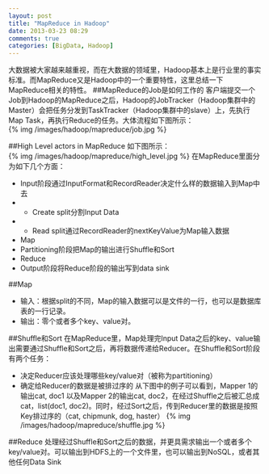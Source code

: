 ```yaml
---
layout: post
title: "MapReduce in Hadoop"
date: 2013-03-23 08:29
comments: true
categories: [BigData, Hadoop]
---
```

大数据被大家越来越重视，而在大数据的领域里，Hadoop基本上是行业里的事实标准。而MapReduce又是Hadoop中的一个重要特性，这里总结一下MapReduce相关的特性。
##MapReduce的Job是如何工作的
客户端提交一个Job到Hadoop的MapReduce之后，Hadoop的JobTracker（Hadoop集群中的Master）会把任务分发到TaskTracker（Hadoop集群中的slave）上，先执行Map Task，再执行Reduce的任务。大体流程如下图所示：  
{% img /images/hadoop/mapreduce/job.jpg  %} 
 <!--more-->
 
##High Level actors in MapReduce
如下图所示：  
{% img /images/hadoop/mapreduce/high_level.jpg  %} 
在MapReduce里面分为如下几个方面：  

* Input阶段通过InputFormat和RecordReader决定什么样的数据输入到Map中去
* * Create split分割Input Data
* * Read split通过RecordReader的nextKeyValue为Map输入数据
* Map
* Partitioning阶段把Map的输出进行Shuffle和Sort
* Reduce
* Output阶段将Reduce阶段的输出写到data sink  

##Map
* 输入：根据split的不同，Map的输入数据可以是文件的一行，也可以是数据库表的一行记录。
* 输出：零个或者多个key、value对。  

##Shuffle和Sort
在MapReduce里，Map处理完Input Data之后的key、value输出需要通过Shuffle和Sort之后，再将数据传递给Reducer。在Shuffle和Sort阶段有两个任务：  
 
 * 决定Reducer应该处理哪些key/value对（被称为partitioning）
 * 确定给Reducer的数据是被排过序的
从下图中的例子可以看到，Mapper 1的输出cat, doc1 以及Mapper 2的输出cat, doc2，在经过Shuffle之后被汇总成cat，list(doc1, doc2)。同时，经过Sort之后，传到Reducer里的数据是按照Key排过序的（cat, chipmunk, dog, haster）
{% img /images/hadoop/mapreduce/shuffle.jpg  %} 

##Reduce
处理经过Shuffle和Sort之后的数据，并更具需求输出一个或者多个key/value对。可以输出到HDFS上的一个文件里，也可以输出到NoSQL，或者其他任何Data Sink